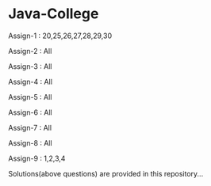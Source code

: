 # Java-College
Assign-1 : 20,25,26,27,28,29,30

Assign-2 : All

Assign-3 : All

Assign-4 : All

Assign-5 : All

Assign-6 : All

Assign-7 : All

Assign-8 : All

Assign-9 : 1,2,3,4

Solutions(above questions) are provided in this repository...
